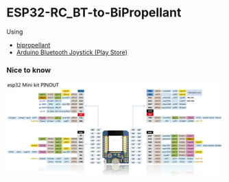 
# ESP32-RC_BT-to-BiPropellant
 
Using 

 - [bipropellant](https://github.com/bipropellant/bipropellant-hoverboard-firmware)
 - [Arduino Bluetooth Joystick (Play Store)](https://play.google.com/store/apps/details?id=com.juan.arducontrol)


### Nice to know
![Wemos ESP32 pinout](.github/esp32-pinout.jpg)
